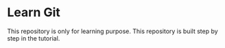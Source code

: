 # Learn Git
This repository is only for learning purpose.
This repository is built step by step in the tutorial.